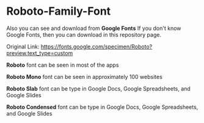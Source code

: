 # Roboto-Family-Font

Also you can see and download from **Google Fonts**
If you don't know Google Fonts, then you can download in this repository page.

Original Link: https://fonts.google.com/specimen/Roboto?preview.text_type=custom

**Roboto** font can be seen in most of the apps

**Roboto Mono** font can be seen in approximately 100 websites

**Roboto Slab** font can be type in Google Docs, Google Spreadsheets, and Google Slides

**Roboto Condensed** font can be type in Google Docs, Google Spreadsheets, and Google Slides
